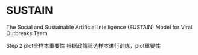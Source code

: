 # SUSTAIN
The Social and Sustainable Artificial Intelligence (SUSTAIN) Model for Viral Outbreaks Team

Step 2
plot全样本重要性
根据政策筛选样本进行训练，plot重要性